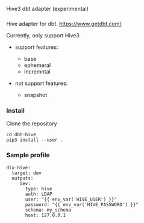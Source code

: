 Hive3 dbt adapter (experimental)

### 
Hive adapter for dbt. https://www.getdbt.com/

Currently, only support Hive3

- support features:
   - base
   - ephemeral
   - incremntal

- not support features:
   - snapshot

### Install
Clone the repository
```
cd dbt-hive
pip3 install --user .
```

### Sample profile
```
dlx-hive:
  target: dev
  outputs:
     dev:
       type: hive
       auth: LDAP
       user: "{{ env_var('HIVE_USER') }}"
       password: "{{ env_var('HIVE_PASSWORD') }}"
       schema: my_schema
       host: 127.0.0.1
```
